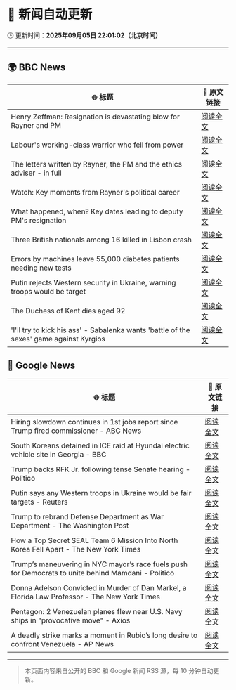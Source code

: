 # 🧠 新闻自动更新

🕒 更新时间：**2025年09月05日 22:01:02（北京时间）**

---

## 🌍 BBC News

| 🌐 标题 | 🔗 原文链接 |
|--------|-------------|
| Henry Zeffman: Resignation is devastating blow for Rayner and PM | [阅读全文](https://www.bbc.com/news/articles/cgmzg1gl2p3o?at_medium=RSS&at_campaign=rss) |
| Labour's working-class warrior who fell from power | [阅读全文](https://www.bbc.com/news/articles/cqlz3p0ryylo?at_medium=RSS&at_campaign=rss) |
| The letters written by Rayner, the PM and the ethics adviser - in full | [阅读全文](https://www.bbc.com/news/articles/ckgyn051990o?at_medium=RSS&at_campaign=rss) |
| Watch: Key moments from Rayner's political career | [阅读全文](https://www.bbc.com/news/videos/cq5jezg8v3jo?at_medium=RSS&at_campaign=rss) |
| What happened, when? Key dates leading to deputy PM's resignation | [阅读全文](https://www.bbc.com/news/articles/cx2jl43400jo?at_medium=RSS&at_campaign=rss) |
| Three British nationals among 16 killed in Lisbon crash | [阅读全文](https://www.bbc.com/news/articles/c62lmed42p1o?at_medium=RSS&at_campaign=rss) |
| Errors by machines leave 55,000 diabetes patients needing new tests | [阅读全文](https://www.bbc.com/news/articles/c4g7d3w7gdlo?at_medium=RSS&at_campaign=rss) |
| Putin rejects Western security in Ukraine, warning troops would be target | [阅读全文](https://www.bbc.com/news/articles/czxwl15w2qko?at_medium=RSS&at_campaign=rss) |
| The Duchess of Kent dies aged 92 | [阅读全文](https://www.bbc.com/news/articles/cwy5v4lgkqpo?at_medium=RSS&at_campaign=rss) |
| 'I'll try to kick his ass' - Sabalenka wants 'battle of the sexes' game against Kyrgios | [阅读全文](https://www.bbc.com/sport/tennis/articles/c0m40npwezko?at_medium=RSS&at_campaign=rss) |

## 📰 Google News

| 🌐 标题 | 🔗 原文链接 |
|--------|-------------|
| Hiring slowdown continues in 1st jobs report since Trump fired commissioner - ABC News | [阅读全文](https://news.google.com/rss/articles/CBMimgFBVV95cUxPcElZakNLcUhoSUJZWkNRQ21JR3JobFNhazFDNEg1Y21ma0IzX1FnTHZHVUhnblFoV2hvQmtSczJJekRmSEhiN3Iyay1UQWpGU09ia3oyejZ3dE1hUk9nOTA4bEVQaFhDbWtJTGo0aklLNERWb1B0VFRMa3VDZ2lmYVc1UERGME04cTl2bk9QX1hRRmljZWFrdWVR0gGfAUFVX3lxTFBKVkQzcm0xLS1qZHBxUHV6bXI2MURNV0lIdWE1eVhUcXcySHpaM3hKZVVwcGc0dTlZTUIzODV4dEF3V2dvVXgzUEFFNGdiajV4NGFQLVdtMk9fcnpDZi04MTZpSUx2V1hpUlpaSnEyelVzT0dONV9Ydmg1WDNaaXRXSDVMQXJmS0gwLU1CWlVfODFXTjJ2SkNaRDlTeGJFWQ?oc=5) |
| South Koreans detained in ICE raid at Hyundai electric vehicle site in Georgia - BBC | [阅读全文](https://news.google.com/rss/articles/CBMiWkFVX3lxTE41eFVZMlhwYnZHcmFqc0t4eWpxQkpmRDlZUldqUHA5WU1HXy1WbjlWVEctblRVM1otX1kxOFRCWFAtMGhwZ09tcThkTEprVFJfX1FhTEdfVjNNd9IBX0FVX3lxTE83Yk12N2sxX2lIVmFKaEVCT0pITExObnpTQmpzR3BWQ25RdjNIN0c0aFdvdTFURkRNcVctRVlhZmc5MjYzUmlvbTl4NU1hXzhkMFJ6U3F4M2Rva1JUODk0?oc=5) |
| Trump backs RFK Jr. following tense Senate hearing - Politico | [阅读全文](https://news.google.com/rss/articles/CBMijgFBVV95cUxQQ0dNank5S3M0UjkzSzctV1o4dGJOU2huLXRKMFkxVUdxZ2xIRDF6YTFmYjNKaUFqbmZNalBJX3pDQy1TVHQtWDZ3bDR3ZUo1c0lYdnR5UjJFMmtSRzNZdTRhQU9nSUx5OFJqVEVuejRyMTN3VTRPckZsMDZXNGNrT1cyUEJvT3gwQU5kS1BR?oc=5) |
| Putin says any Western troops in Ukraine would be fair targets - Reuters | [阅读全文](https://news.google.com/rss/articles/CBMivwFBVV95cUxOcFlTTE94NFNILTFDNzhKZmEwZ3VZdjB6ZU5XdHBCOXNYWTRvWG9vYnlUZHhMNU5xS0pQemVra0hTU2FsLWpaZlN6TUNTeC1UN004TzZWUmhDdWVvbzdNVHZpRnJyWndtQzZvZkpBRlFjb09faUdTZ01BLUNjM2ltWXNYQVRwRGlmdENQeXB0em9NYWJpVWpNNDhFaWRyZld5Rmp1bG1LclNfUm5oX1ZkanpxVUtRQlUzQ19WMS1RTQ?oc=5) |
| Trump to rebrand Defense Department as War Department - The Washington Post | [阅读全文](https://news.google.com/rss/articles/CBMiiAFBVV95cUxOanlVd1Zmcm5HS2FhZWhJckRQaWRlcktORGo5aTJWc2wxN0dDU0ZBckJoYkhiZ2NuTHUzZmpxX1d6ZmhNcTJFN0ZjTEhsVW5jSklBZkJkck5xaF8tZFMyZDdPU2RmWnBnV003NXhBMWdwUGs1ME9aREJHUEIydGpabE42SzJUWTct?oc=5) |
| How a Top Secret SEAL Team 6 Mission Into North Korea Fell Apart - The New York Times | [阅读全文](https://news.google.com/rss/articles/CBMigAFBVV95cUxOd0puUVh6M2lZVjdROTE4T3A5cEE4QmxNcjNHSEdFVmYzb3EyQkJTNE9GckNnV05RZVg2cEVQWHRTY3BBRUVXazR0b1ZzX1QybzloOFBhQTJ4UHFhRHgtRGJuWF9fdF9UYXFYbG5OYnFyeXlxcFF5VmpXMGVhbjgxbg?oc=5) |
| Trump’s maneuvering in NYC mayor’s race fuels push for Democrats to unite behind Mamdani - Politico | [阅读全文](https://news.google.com/rss/articles/CBMi0gFBVV95cUxQNGZUU2ZBMHFlb1Z1cTNIMldQX2xJb0pIQmxUWXR6VElYdmpnWjFoX2NWRmdFU1lXWEdNekxWS3NjLU1Cdl8zSjZRd2JXZVVGZHJRNTVPSGNTZU1RdTUyOXlod1h5WDhfQnAxNmNnQ0kxakNLaFlQckRTb2JqckhxU2dROWJONlUyODFPelRGNWJZM0JYNzZhTWh3UDR5MnRrNnpQb0hrYk91X1lBcXN5X0Q3M3I5cDVva3NoZ3lNRjJFODNsYVlBU1ZYblhzOTF1V0E?oc=5) |
| Donna Adelson Convicted in Murder of Dan Markel, a Florida Law Professor - The New York Times | [阅读全文](https://news.google.com/rss/articles/CBMiggFBVV95cUxPSzBzWHFSdWRpM1ZQWVRzdGpqd1NpNVVuVnZmYTNtRmk1MGJiNUtqWlVRQklBRlVpcnROb00wajMzRXB0OVROR1RrY091TW8zTnI1V21uVGVIVndhQVlWeTFrLXRwZzZFa2M4WGlYeWR2eU03bV9FQnFQdDBsNFR1RlN3?oc=5) |
| Pentagon: 2 Venezuelan planes flew near U.S. Navy ships in "provocative move" - Axios | [阅读全文](https://news.google.com/rss/articles/CBMihwFBVV95cUxNWFJVclI3ekxiUTZmaTdqSFQzOVVQTlFkaWt2TUpySFYxSnJtSUpvZXdLNDk3UkhBOHR3UVJjN3M0eWdvVmhkX3F5NDNhYm93dUNxM2tjQ0ozNUVpaGZpUjF6RTI0SWhkZFF2M2lEUG9iZTFuLXR5RHhUS012cE0yY3NzT2c2TEE?oc=5) |
| A deadly strike marks a moment in Rubio’s long desire to confront Venezuela - AP News | [阅读全文](https://news.google.com/rss/articles/CBMimwFBVV95cUxQR1dtYkM3TDJ3NmVNbWR4aElhQTc1cnlnZFpXNUJVZGc1bGVnZEZwaDN1cVg3S3NKOTNpNWM2WlR1R2VseW5GMmJONU1mUG9sR3JlWEh6bHFRUE0wVldBc3hRQWF1MUFuRW1kZkM3eHBTY01JbFgwNjJDek5kZUhCT3ByZFZSdS1BcG5COWdwM0hCU1VyTWVkdmh6Zw?oc=5) |

---
> 本页面内容来自公开的 BBC 和 Google 新闻 RSS 源，每 10 分钟自动更新。